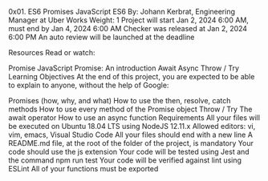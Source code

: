 0x01. ES6 Promises
JavaScript
ES6
 By: Johann Kerbrat, Engineering Manager at Uber Works
 Weight: 1
 Project will start Jan 2, 2024 6:00 AM, must end by Jan 4, 2024 6:00 AM
 Checker was released at Jan 2, 2024 6:00 PM
 An auto review will be launched at the deadline


Resources
Read or watch:

Promise
JavaScript Promise: An introduction
Await
Async
Throw / Try
Learning Objectives
At the end of this project, you are expected to be able to explain to anyone, without the help of Google:

Promises (how, why, and what)
How to use the then, resolve, catch methods
How to use every method of the Promise object
Throw / Try
The await operator
How to use an async function
Requirements
All your files will be executed on Ubuntu 18.04 LTS using NodeJS 12.11.x
Allowed editors: vi, vim, emacs, Visual Studio Code
All your files should end with a new line
A README.md file, at the root of the folder of the project, is mandatory
Your code should use the js extension
Your code will be tested using Jest and the command npm run test
Your code will be verified against lint using ESLint
All of your functions must be exported
